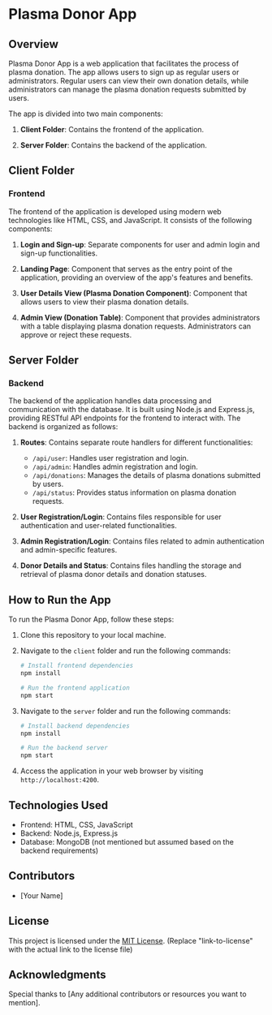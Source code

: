 # Plasma Donor App

## Overview

Plasma Donor App is a web application that facilitates the process of plasma donation. The app allows users to sign up as regular users or administrators. Regular users can view their own donation details, while administrators can manage the plasma donation requests submitted by users.

The app is divided into two main components:

1. **Client Folder**: Contains the frontend of the application.

2. **Server Folder**: Contains the backend of the application.

## Client Folder

### Frontend

The frontend of the application is developed using modern web technologies like HTML, CSS, and JavaScript. It consists of the following components:

1. **Login and Sign-up**: Separate components for user and admin login and sign-up functionalities.

2. **Landing Page**: Component that serves as the entry point of the application, providing an overview of the app's features and benefits.

3. **User Details View (Plasma Donation Component)**: Component that allows users to view their plasma donation details.

4. **Admin View (Donation Table)**: Component that provides administrators with a table displaying plasma donation requests. Administrators can approve or reject these requests.

## Server Folder

### Backend

The backend of the application handles data processing and communication with the database. It is built using Node.js and Express.js, providing RESTful API endpoints for the frontend to interact with. The backend is organized as follows:

1. **Routes**: Contains separate route handlers for different functionalities:
   - `/api/user`: Handles user registration and login.
   - `/api/admin`: Handles admin registration and login.
   - `/api/donations`: Manages the details of plasma donations submitted by users.
   - `/api/status`: Provides status information on plasma donation requests.

2. **User Registration/Login**: Contains files responsible for user authentication and user-related functionalities.

3. **Admin Registration/Login**: Contains files related to admin authentication and admin-specific features.

4. **Donor Details and Status**: Contains files handling the storage and retrieval of plasma donor details and donation statuses.

## How to Run the App

To run the Plasma Donor App, follow these steps:

1. Clone this repository to your local machine.

2. Navigate to the `client` folder and run the following commands:
   ```bash
   # Install frontend dependencies
   npm install

   # Run the frontend application
   npm start
   ```

3. Navigate to the `server` folder and run the following commands:
   ```bash
   # Install backend dependencies
   npm install

   # Run the backend server
   npm start
   ```

4. Access the application in your web browser by visiting `http://localhost:4200`.

## Technologies Used

- Frontend: HTML, CSS, JavaScript
- Backend: Node.js, Express.js
- Database: MongoDB (not mentioned but assumed based on the backend requirements)

## Contributors

- [Your Name]

## License

This project is licensed under the [MIT License](link-to-license). (Replace "link-to-license" with the actual link to the license file)

## Acknowledgments

Special thanks to [Any additional contributors or resources you want to mention].
